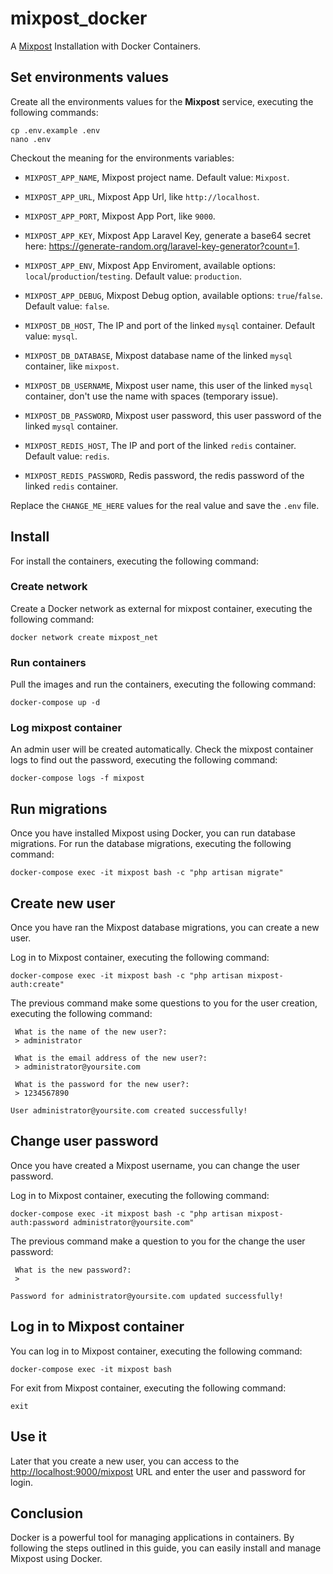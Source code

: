 # mixpost_docker

A [Mixpost](https://github.com/inovector/mixpost) Installation with Docker Containers.


## Set environments values

Create all the environments values for the **Mixpost** service, executing the following commands:

```
cp .env.example .env
nano .env
```

Checkout the meaning for the environments variables:

* ``MIXPOST_APP_NAME``, Mixpost project name. Default value: ``Mixpost``.

* ``MIXPOST_APP_URL``, Mixpost App Url, like ``http://localhost``.

* ``MIXPOST_APP_PORT``, Mixpost App Port, like ``9000``.

* ``MIXPOST_APP_KEY``, Mixpost App Laravel Key, generate a base64 secret here: https://generate-random.org/laravel-key-generator?count=1.

* ``MIXPOST_APP_ENV``, Mixpost App Enviroment, available options: ``local``/``production``/``testing``. Default value: ``production``.

* ``MIXPOST_APP_DEBUG``, Mixpost Debug option, available options: ``true``/``false``. Default value: ``false``.

* ``MIXPOST_DB_HOST``, The IP and port of the linked ``mysql`` container. Default value: ``mysql``.

* ``MIXPOST_DB_DATABASE``, Mixpost database name of the linked ``mysql`` container, like ``mixpost``.

* ``MIXPOST_DB_USERNAME``, Mixpost user name, this user of the linked ``mysql`` container, don't use the name with spaces (temporary issue).

* ``MIXPOST_DB_PASSWORD``, Mixpost user password, this user password of the linked ``mysql`` container.

* ``MIXPOST_REDIS_HOST``, The IP and port of the linked ``redis`` container. Default value: ``redis``.

* ``MIXPOST_REDIS_PASSWORD``, Redis password, the redis password of the linked ``redis`` container.

Replace the ``CHANGE_ME_HERE`` values for the real value and save the ``.env`` file.


## Install

For install the containers, executing the following command:


### Create network

Create a Docker network as external for mixpost container, executing the following command:

```
docker network create mixpost_net
```


### Run containers

Pull the images and run the containers, executing the following command:

```
docker-compose up -d
```


### Log mixpost container

An admin user will be created automatically. Check the mixpost container logs to find out the password, executing the following command:

```
docker-compose logs -f mixpost
```


## Run migrations

Once you have installed Mixpost using Docker, you can run database migrations.
For run the database migrations, executing the following command:

```
docker-compose exec -it mixpost bash -c "php artisan migrate"
```


## Create new user

Once you have ran the Mixpost database migrations, you can create a new user.

Log in to Mixpost container, executing the following command:

```
docker-compose exec -it mixpost bash -c "php artisan mixpost-auth:create"
```

The previous command make some questions to you for the user creation, executing the following command:

```
 What is the name of the new user?:
 > administrator

 What is the email address of the new user?:
 > administrator@yoursite.com

 What is the password for the new user?:
 > 1234567890

User administrator@yoursite.com created successfully!
```


## Change user password

Once you have created a Mixpost username, you can change the user password.

Log in to Mixpost container, executing the following command:

```
docker-compose exec -it mixpost bash -c "php artisan mixpost-auth:password administrator@yoursite.com"
```

The previous command make a question to you for the change the user password:

```
 What is the new password?:
 >

Password for administrator@yoursite.com updated successfully!
```


## Log in to Mixpost container

You can log in to Mixpost container, executing the following command:

```
docker-compose exec -it mixpost bash
```

For exit from Mixpost container, executing the following command:

```
exit
```


## Use it

Later that you create a new user, you can access to the <http://localhost:9000/mixpost> URL and enter the user and password for login.


## Conclusion

Docker is a powerful tool for managing applications in containers. By following the steps outlined in this guide, you can easily install and manage Mixpost using Docker.
